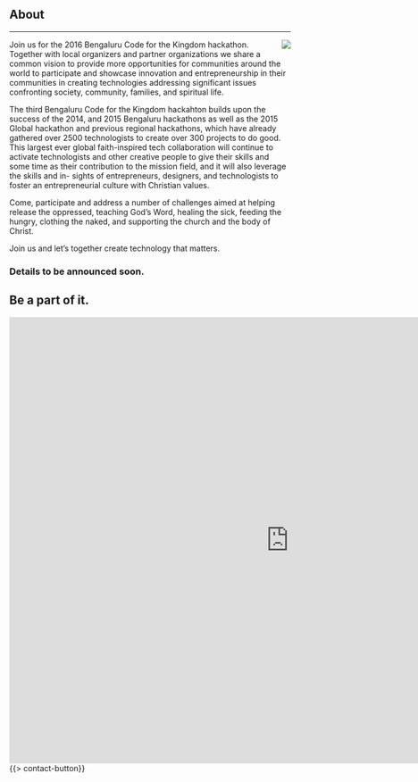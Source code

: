 ﻿## About
---
<img src="{{assets}}/images/earth.jpg" style="float:right"/>

Join us for the 2016 Bengaluru Code for the Kingdom hackathon. Together with local organizers and partner organizations we share a common vision to provide more opportunities for communities around the world to participate and showcase innovation and entrepreneurship in their communities in creating technologies addressing significant issues confronting society, community, families, and spiritual life.

The third Bengaluru Code for the Kingdom hackahton builds upon the success of the 2014, and 2015 Bengaluru hackathons as well as the 2015 Global hackathon and previous regional hackathons, which have already gathered over 2500 technologists to create over 300 projects to do good. This largest ever global faith-inspired tech collaboration will continue to activate technologists and other creative people to give their skills and some time as their contribution to the mission field, and it will also leverage the skills and in- sights of entrepreneurs, designers, and technologists to foster an entrepreneurial culture with Christian values.

Come, participate and address a number of challenges aimed at helping release the oppressed, teaching God’s Word, healing the sick, feeding the hungry, clothing the naked, and supporting the church and the body of Christ. 

Join us and let’s together create technology that matters.

### Details to be announced soon. 

## Be a part of it.


<iframe src="https://docs.google.com/forms/d/1D6u6ov7V5RFBRFNJDB8Fjz7AtNRkzPUbHIuT1ghM3EI/viewform?embedded=true" width="1000" height="800" frameborder="0" marginheight="0" marginwidth="0">Loading...</iframe>
{{> contact-button}}
